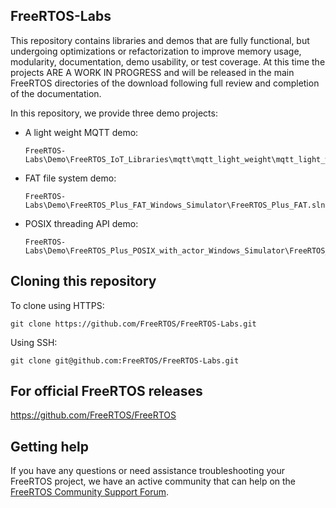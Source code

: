 ## FreeRTOS-Labs
This repository contains libraries and demos that are fully functional, but undergoing optimizations or refactorization to improve memory usage, modularity, documentation, demo usability, or test coverage.  At this time the projects ARE A WORK IN PROGRESS and will be released in the main FreeRTOS directories of the download following full review and completion of the documentation. 

In this repository, we provide three demo projects: 
- A light weight MQTT demo:

  ```
  FreeRTOS-Labs\Demo\FreeRTOS_IoT_Libraries\mqtt\mqtt_light_weight\mqtt_light_weight_demo.sln
  ```
  
- FAT file system demo: 

  ```
  FreeRTOS-Labs\Demo\FreeRTOS_Plus_FAT_Windows_Simulator\FreeRTOS_Plus_FAT.sln
  ```

- POSIX threading API demo:

  ```
  FreeRTOS-Labs\Demo\FreeRTOS_Plus_POSIX_with_actor_Windows_Simulator\FreeRTOS_Plus_POSIX_with_actor.sln
  ```

## Cloning this repository
To clone using HTTPS:
```
git clone https://github.com/FreeRTOS/FreeRTOS-Labs.git
```
Using SSH:
```
git clone git@github.com:FreeRTOS/FreeRTOS-Labs.git
```

## For official FreeRTOS releases
https://github.com/FreeRTOS/FreeRTOS

## Getting help
If you have any questions or need assistance troubleshooting your FreeRTOS project, we have an active community that can help on the [FreeRTOS Community Support Forum](https://forums.freertos.org).
